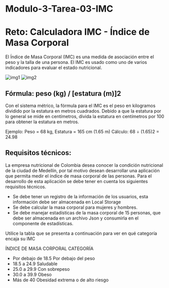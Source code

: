 # Modulo-3-Tarea-03-IMC

# Reto: Calculadora IMC - Índice de Masa Corporal

El Índice de Masa Corporal (IMC) es una medida de asociación entre el peso y la talla de una persona. El IMC es usado como uno de varios indicadores para evaluar el estado nutricional.

![img1](https://res.cloudinary.com/db9wh5uvt/image/upload/v1628088309/IMC_lg5xib.png)
![img2](https://res.cloudinary.com/db9wh5uvt/image/upload/v1628088309/IMC2_lyhokj.png)

## Fórmula: peso (kg) / [estatura (m)]2
Con el sistema métrico, la fórmula para el IMC es el peso en kilogramos dividido por la estatura en metros cuadrados. Debido a que la estatura por lo general se mide en centímetros, divida la estatura en centímetros por 100 para obtener la estatura en metros.

Ejemplo: Peso = 68 kg, Estatura = 165 cm (1.65 m)
Cálculo: 68 ÷ (1.65)2 = 24.98

## Requisitos técnicos:
La empresa nutricional de Colombia desea conocer la condición nutricional de la ciudad de Medellín, por tal motivo desean desarrollar una aplicación que permita medir el índice de masa corporal de las personas. Para el desarrollo de esta aplicación se debe tener en cuenta los siguientes requisitos técnicos. 

- Se debe tener un registro de la información de los usuarios, esta información debe ser almacenada en Local Storage
- Se debe calcular la masa corporal para mujeres y hombres.
- Se debe manejar estadísticas de la masa corporal de 15 personas, que debe ser almacenada en un archivo Json y consumirla en el componente de estadísticas.


Utilice la tabla que se presenta a continuación para ver en qué categoría encaja su IMC

ÍNDICE DE MASA CORPORAL	CATEGORÍA
- Por debajo de 18.5	Por debajo del peso
- 18.5 a 24.9	Saludable
- 25.0 a 29.9	Con sobrepeso
- 30.0 a 39.9	Obeso
- Más de 40	Obesidad extrema o de alto riesgo
